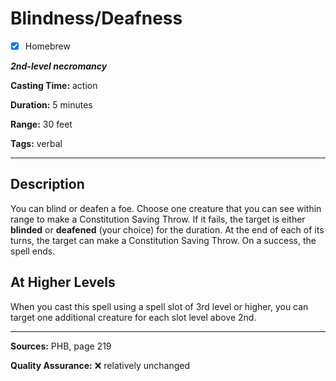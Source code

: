 # Blindness/Deafness

- [x] Homebrew

***2nd-level necromancy***

**Casting Time:** action

**Duration:** 5 minutes

**Range:** 30 feet

**Tags:** verbal

---

## Description
You can blind or deafen a foe.
Choose one creature that you can see within range to make a Constitution Saving Throw.
If it fails, the target is either **blinded** or **deafened** (your choice) for the duration.
At the end of each of its turns, the target can make a Constitution Saving Throw.
On a success, the spell ends.

## At Higher Levels
When you cast this spell using a spell slot of 3rd level or higher, you can target one additional creature for each slot level above 2nd.

---

**Sources:** PHB, page 219

**Quality Assurance:** :x: relatively unchanged
